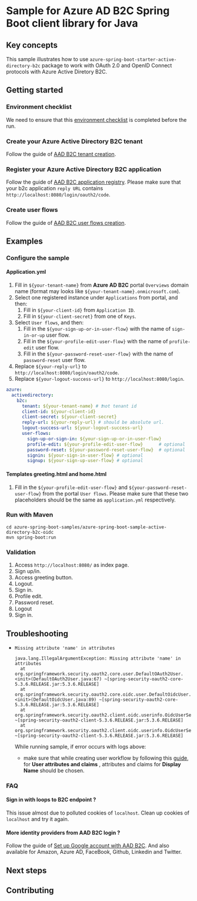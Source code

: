 # Sample for Azure AD B2C Spring Boot client library for Java

## Key concepts
This sample illustrates how to use `azure-spring-boot-starter-active-directory-b2c` package to work with OAuth 2.0 and OpenID Connect protocols with Azure Active Diretory B2C.

## Getting started

### Environment checklist
We need to ensure that this [environment checklist][ready-to-run-checklist] is completed before the run.

### Create your Azure Active Directory B2C tenant

Follow the guide of [AAD B2C tenant creation](https://docs.microsoft.com/azure/active-directory-b2c/tutorial-create-tenant).

### Register your Azure Active Directory B2C application

Follow the guide of [AAD B2C application registry](https://docs.microsoft.com/azure/active-directory-b2c/tutorial-register-applications).
Please make sure that your b2c application `reply URL` contains `http://localhost:8080/login/oauth2/code`.

### Create user flows

Follow the guide of [AAD B2C user flows creation](https://docs.microsoft.com/azure/active-directory-b2c/tutorial-create-user-flows).

## Examples
### Configure the sample

#### Application.yml

1. Fill in `${your-tenant-name}` from **Azure AD B2C** portal `Overviews` domain name (format may looks like
`${your-tenant-name}.onmicrosoft.com`).
2. Select one registered instance under `Applications` from portal, and then:
    1. Fill in `${your-client-id}` from `Application ID`.
    2. Fill in `${your-client-secret}` from one of `Keys`.
3. Select `User flows`, and then:
    1. Fill in the `${your-sign-up-or-in-user-flow}` with the name of `sign-in-or-up` user flow.
    2. Fill in the `${your-profile-edit-user-flow}` with the name of `profile-edit` user flow.
    3. Fill in the `${your-password-reset-user-flow}` with the name of `password-reset` user flow.
4. Replace `${your-reply-url}` to `http://localhost:8080/login/oauth2/code`.
5. Replace `${your-logout-success-url}` to `http://localhost:8080/login`.

```yaml
azure:
  activedirectory:
    b2c:
      tenant: ${your-tenant-name} # ❗not tenant id
      client-id: ${your-client-id}
      client-secret: ${your-client-secret}
      reply-url: ${your-reply-url} # should be absolute url.
      logout-success-url: ${your-logout-success-url}
      user-flows:
        sign-up-or-sign-in: ${your-sign-up-or-in-user-flow}
        profile-edit: ${your-profile-edit-user-flow}      # optional
        password-reset: ${your-password-reset-user-flow}  # optional
        signin: ${your-sign-in-user-flow} # optional  
        signup: ${your-sign-up-user-flow} # optional
```

#### Templates greeting.html and home.html
1. Fill in the `${your-profile-edit-user-flow}` and `${your-password-reset-user-flow}` from the portal `User flows`.
Please make sure that these two placeholders should be the same as `application.yml` respectively.

### Run with Maven
```
cd azure-spring-boot-samples/azure-spring-boot-sample-active-directory-b2c-oidc
mvn spring-boot:run
```

### Validation

1. Access `http://localhost:8080/` as index page.
2. Sign up/in.
3. Access greeting button.
4. Logout.
5. Sign in.
6. Profile edit.
7. Password reset.
8. Logout
9. Sign in.

## Troubleshooting
- `Missing attribute 'name' in attributes `

  ```
  java.lang.IllegalArgumentException: Missing attribute 'name' in attributes
  	at org.springframework.security.oauth2.core.user.DefaultOAuth2User.<init>(DefaultOAuth2User.java:67) ~[spring-security-oauth2-core-5.3.6.RELEASE.jar:5.3.6.RELEASE]
  	at org.springframework.security.oauth2.core.oidc.user.DefaultOidcUser.<init>(DefaultOidcUser.java:89) ~[spring-security-oauth2-core-5.3.6.RELEASE.jar:5.3.6.RELEASE]
  	at org.springframework.security.oauth2.client.oidc.userinfo.OidcUserService.loadUser(OidcUserService.java:144) ~[spring-security-oauth2-client-5.3.6.RELEASE.jar:5.3.6.RELEASE]
  	at org.springframework.security.oauth2.client.oidc.userinfo.OidcUserService.loadUser(OidcUserService.java:63) ~[spring-security-oauth2-client-5.3.6.RELEASE.jar:5.3.6.RELEASE]
  ```

  While running sample, if error occurs with logs above:

  - make sure that while creating user workflow by following this [guide](https://docs.microsoft.com/azure/active-directory-b2c/tutorial-create-user-flows), for **User attributes and claims** , attributes and claims for **Display Name** should be chosen.

### FAQ

#### Sign in with loops to B2C endpoint ?
This issue almost due to polluted cookies of `localhost`. Clean up cookies of `localhost` and try it again.

#### More identity providers from AAD B2C login ?
Follow the guide of [Set up Google account with AAD B2C](https://docs.microsoft.com/azure/active-directory-b2c/active-directory-b2c-setup-goog-app).
And also available for Amazon, Azure AD, FaceBook, Github, Linkedin and Twitter.

## Next steps
## Contributing
<!-- LINKS -->

[ready-to-run-checklist]: https://github.com/Azure/azure-sdk-for-java/blob/master/sdk/spring/azure-spring-boot-samples/README.md#ready-to-run-checklist
